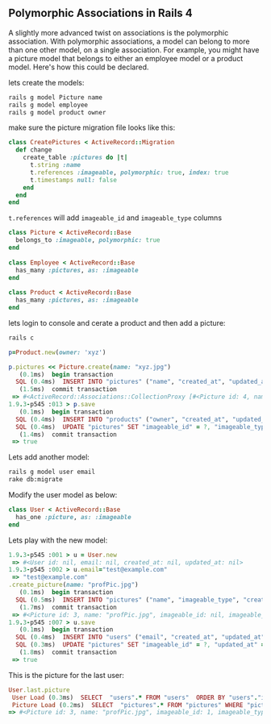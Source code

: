 ## Polymorphic Associations in Rails 4

A slightly more advanced twist on associations is the polymorphic association. With polymorphic associations, a model can belong to more than one other model, on a single association. For example, you might have a picture model that belongs to either an employee model or a product model. Here's how this could be declared.

lets create the models:

```bash
rails g model Picture name
rails g model employee
rails g model product owner

```

make sure the picture migration file looks like this:

```ruby
class CreatePictures < ActiveRecord::Migration
  def change
    create_table :pictures do |t|
      t.string :name
      t.references :imageable, polymorphic: true, index: true
      t.timestamps null: false
    end
  end
end
```
`t.references` will add `imageable_id` and `imageable_type` columns


```ruby
class Picture < ActiveRecord::Base
  belongs_to :imageable, polymorphic: true
end
 
class Employee < ActiveRecord::Base
  has_many :pictures, as: :imageable
end
 
class Product < ActiveRecord::Base
  has_many :pictures, as: :imageable
end
```

lets login to console and cerate a product and then add a picture:

```bash
rails c
```

```ruby
p=Product.new(owner: 'xyz')

p.pictures << Picture.create(name: "xyz.jpg")
   (0.1ms)  begin transaction
  SQL (0.4ms)  INSERT INTO "pictures" ("name", "created_at", "updated_at") VALUES (?, ?, ?)  [["name", "xyz.jpg"], ["created_at", "2016-03-11 17:13:03.038722"], ["updated_at", "2016-03-11 17:13:03.038722"]]
   (1.5ms)  commit transaction
 => #<ActiveRecord::Associations::CollectionProxy [#<Picture id: 4, name: "xyz.jpg", imageable_id: nil, imageable_type: nil, created_at: "2016-03-11 17:13:03", updated_at: "2016-03-11 17:13:03">]>
1.9.3-p545 :013 > p.save
   (0.1ms)  begin transaction
  SQL (0.4ms)  INSERT INTO "products" ("owner", "created_at", "updated_at") VALUES (?, ?, ?)  [["owner", "xyz"], ["created_at", "2016-03-11 17:13:15.913142"], ["updated_at", "2016-03-11 17:13:15.913142"]]
  SQL (0.4ms)  UPDATE "pictures" SET "imageable_id" = ?, "imageable_type" = ?, "updated_at" = ? WHERE "pictures"."id" = ?  [["imageable_id", 3], ["imageable_type", "Product"], ["updated_at", "2016-03-11 17:13:15.915011"], ["id", 4]]
   (1.4ms)  commit transaction
 => true
```
Lets add another model:

 ```bash
 rails g model user email
 rake db:migrate
```

Modify the user model as below:

```ruby
class User < ActiveRecord::Base
  has_one :picture, as: :imageable
end

```
Lets play with the new model:

```ruby
1.9.3-p545 :001 > u = User.new
 => #<User id: nil, email: nil, created_at: nil, updated_at: nil>
1.9.3-p545 :002 > u.email="test@example.com"
 => "test@example.com"
.create_picture(name: "profPic.jpg")
   (0.1ms)  begin transaction
  SQL (0.5ms)  INSERT INTO "pictures" ("name", "imageable_type", "created_at", "updated_at") VALUES (?, ?, ?, ?)  [["name", "profPic.jpg"], ["imageable_type", "User"], ["created_at", "2016-03-11 17:02:37.609911"], ["updated_at", "2016-03-11 17:02:37.609911"]]
   (1.7ms)  commit transaction
 => #<Picture id: 3, name: "profPic.jpg", imageable_id: nil, imageable_type: "User", created_at: "2016-03-11 17:02:37", updated_at: "2016-03-11 17:02:37">
1.9.3-p545 :007 > u.save
   (0.1ms)  begin transaction
  SQL (0.4ms)  INSERT INTO "users" ("email", "created_at", "updated_at") VALUES (?, ?, ?)  [["email", "test@example.com"], ["created_at", "2016-03-11 17:02:43.113101"], ["updated_at", "2016-03-11 17:02:43.113101"]]
  SQL (0.3ms)  UPDATE "pictures" SET "imageable_id" = ?, "updated_at" = ? WHERE "pictures"."id" = ?  [["imageable_id", 1], ["updated_at", "2016-03-11 17:02:43.115287"], ["id", 3]]
   (1.8ms)  commit transaction
 => true
 ```
 This is the picture for the last user:

 ```ruby
 User.last.picture
  User Load (0.3ms)  SELECT  "users".* FROM "users"  ORDER BY "users"."id" DESC LIMIT 1
  Picture Load (0.2ms)  SELECT  "pictures".* FROM "pictures" WHERE "pictures"."imageable_id" = ? AND "pictures"."imageable_type" = ? LIMIT 1  [["imageable_id", 1], ["imageable_type", "User"]]
 => #<Picture id: 3, name: "profPic.jpg", imageable_id: 1, imageable_type: "User", created_at: "2016-03-11 17:02:37", updated_at: "2016-03-11 17:02:43">
 ```

